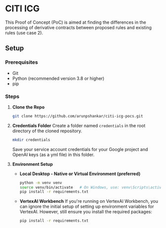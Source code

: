 # CITI ICG

This Proof of Concept (PoC) is aimed at finding the differences in the processing of derivative contracts between proposed rules and existing rules (use case 2).

## Setup

### Prerequisites

- Git
- Python (recommended version 3.8 or higher)
- pip

### Steps

1. **Clone the Repo**
   ```bash
   git clone https://github.com/arunpshankar/citi-icg-pocs.git 
   ```

2. **Credentials Folder**
   Create a folder named `credentials` in the root directory of the cloned repository.
   ```bash
   mkdir credentials
   ```

   Save your service account credentials for your Google project and OpenAI keys (as a yml file) in this folder.

3. **Environment Setup**
   - **Local Desktop - Native or Virtual Environment (preferred)**
     ```bash
     python -m venv venv
     source venv/bin/activate   # On Windows, use: venv\Scripts\activate
     pip install -r requirements.txt
     ```

   - **VertexAI Workbench**
     If you're running on VertexAI Workbench, you can ignore the initial setup of setting up environment variables for VertexAI. However, still ensure you install the required packages:
     ```bash
     pip install -r requirements.txt
     ```